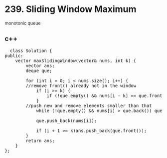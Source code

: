# 239. Sliding Window Maximum

monotonic queue

## c++
<pre>
  class Solution {
public:
    vector<int> maxSlidingWindow(vector<int>& nums, int k) {
        vector<int> ans;
        deque<int> que;

        for (int i = 0; i < nums.size(); i++) {
        //remove front() already not in the window
            if (i >= k) {
                if (!que.empty() && nums[i - k] == que.front()) que.pop_front();
            }
        //push new and remove elements smaller than that
            while (!que.empty() && nums[i] > que.back()) que.pop_back();

            que.push_back(nums[i]);
            
            if (i + 1 >= k)ans.push_back(que.front());
        }
        return ans;
    }
};
</pre>
